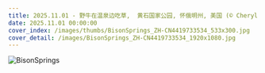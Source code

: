 ```yaml
---
title: 2025.11.01 - 野牛在温泉边吃草,  黄石国家公园, 怀俄明州, 美国 (© Cheryl Ramalho/Getty Images)
date: 2025.11.01 00:00:00
cover_index: /images/thumbs/BisonSprings_ZH-CN4419733534_533x300.jpg
cover_detail: /images/BisonSprings_ZH-CN4419733534_1920x1080.jpg
---
```


![BisonSprings](/images/BisonSprings_ZH-CN4419733534_1920x1080.jpg)
